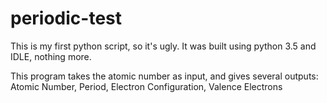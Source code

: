 # periodic-test

This is my first python script, so it's ugly. It was built using python 3.5 and IDLE, nothing more.

This program takes the atomic number as input, and gives several outputs:
Atomic Number,
Period,
Electron Configuration,
Valence Electrons
